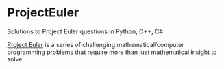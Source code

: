# ProjectEuler
Solutions to Project Euler questions in Python, C++, C#

[Project Euler](https://projecteuler.net/) is a series of challenging mathematical/computer programming problems that require more than just mathematical insight to solve.



